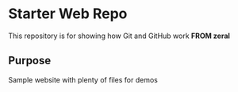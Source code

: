 # Starter Web Repo

This repository is for showing how Git and GitHub work
__FROM zeral__
## Purpose

Sample website with plenty of files for demos
